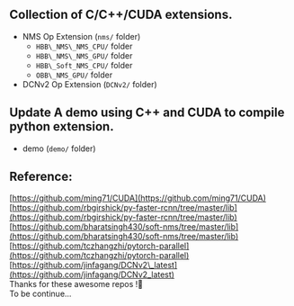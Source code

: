 ## Collection of C/C++/CUDA extensions.  
- NMS Op Extension (`nms/` folder)  
  - `HBB\_NMS\_NMS_CPU/` folder  
  - `HBB\_NMS\_NMS_GPU/` folder  
  - `HBB\_Soft_NMS_CPU/` folder 
  - `OBB\_NMS_GPU/` folder  
- DCNv2 Op Extension (`DCNv2/` folder)  
## Update A demo using C++ and CUDA to compile python extension.  
- demo (`demo/` folder)  
## Reference:  
[https://github.com/ming71/CUDA](https://github.com/ming71/CUDA)  
[https://github.com/rbgirshick/py-faster-rcnn/tree/master/lib](https://github.com/rbgirshick/py-faster-rcnn/tree/master/lib)  
[https://github.com/bharatsingh430/soft-nms/tree/master/lib](https://github.com/bharatsingh430/soft-nms/tree/master/lib)  
[https://github.com/tczhangzhi/pytorch-parallel](https://github.com/tczhangzhi/pytorch-parallel)  
[https://github.com/jinfagang/DCNv2\_latest](https://github.com/jinfagang/DCNv2_latest)  
Thanks for these awesome repos !:clap:  
To be continue...
